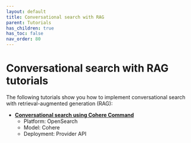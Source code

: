 ```yaml
---
layout: default
title: Conversational search with RAG
parent: Tutorials
has_children: true
has_toc: false
nav_order: 80
---
```


# Conversational search with RAG tutorials

The following tutorials show you how to implement conversational search with retrieval-augmented generation (RAG):

- [**Conversational search using Cohere Command**]({{site.url}}{{site.baseurl}}/ml-commons-plugin/tutorials/conversational-search/conversational-search-cohere/)  
  - Platform: OpenSearch
  - Model: Cohere  
  - Deployment: Provider API  